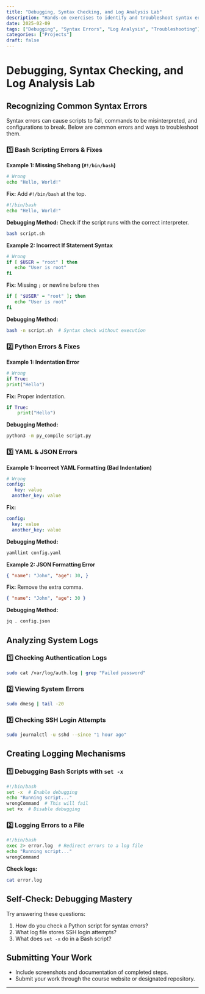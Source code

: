 ```yaml
---
title: "Debugging, Syntax Checking, and Log Analysis Lab"
description: "Hands-on exercises to identify and troubleshoot syntax errors using logs and debugging mechanisms."
date: 2025-02-09
tags: ["Debugging", "Syntax Errors", "Log Analysis", "Troubleshooting"]
categories: ["Projects"]
draft: false
---
```


# Debugging, Syntax Checking, and Log Analysis Lab

## Recognizing Common Syntax Errors
Syntax errors can cause scripts to fail, commands to be misinterpreted, and configurations to break. Below are common errors and ways to troubleshoot them.

### **1️⃣ Bash Scripting Errors & Fixes**
**Example 1: Missing Shebang (`#!/bin/bash`)**
```bash
# Wrong
echo "Hello, World!"
```
**Fix:** Add `#!/bin/bash` at the top.
```bash
#!/bin/bash
echo "Hello, World!"
```
**Debugging Method:** Check if the script runs with the correct interpreter.
```bash
bash script.sh
```

**Example 2: Incorrect If Statement Syntax**
```bash
# Wrong
if [ $USER = "root" ] then
   echo "User is root"
fi
```
**Fix:** Missing `;` or newline before `then`
```bash
if [ "$USER" = "root" ]; then
   echo "User is root"
fi
```
**Debugging Method:**
```bash
bash -n script.sh  # Syntax check without execution
```

### **2️⃣ Python Errors & Fixes**
**Example 1: Indentation Error**
```python
# Wrong
if True:
print("Hello")
```
**Fix:** Proper indentation.
```python
if True:
    print("Hello")
```
**Debugging Method:**
```bash
python3 -m py_compile script.py
```

### **3️⃣ YAML & JSON Errors**
**Example 1: Incorrect YAML Formatting (Bad Indentation)**
```yaml
# Wrong
config:
   key: value
  another_key: value
```
**Fix:**
```yaml
config:
  key: value
  another_key: value
```
**Debugging Method:**
```bash
yamllint config.yaml
```

**Example 2: JSON Formatting Error**
```json
{ "name": "John", "age": 30, }
```
**Fix:** Remove the extra comma.
```json
{ "name": "John", "age": 30 }
```
**Debugging Method:**
```bash
jq . config.json
```

## Analyzing System Logs
### **1️⃣ Checking Authentication Logs**
```bash
sudo cat /var/log/auth.log | grep "Failed password"
```
### **2️⃣ Viewing System Errors**
```bash
sudo dmesg | tail -20
```
### **3️⃣ Checking SSH Login Attempts**
```bash
sudo journalctl -u sshd --since "1 hour ago"
```

## Creating Logging Mechanisms
### **1️⃣ Debugging Bash Scripts with `set -x`**
```bash
#!/bin/bash
set -x  # Enable debugging
echo "Running script..."
wrongCommand  # This will fail
set +x  # Disable debugging
```

### **2️⃣ Logging Errors to a File**
```bash
#!/bin/bash
exec 2> error.log  # Redirect errors to a log file
echo "Running script..."
wrongCommand
```
**Check logs:**
```bash
cat error.log
```

## Self-Check: Debugging Mastery
Try answering these questions:
1. How do you check a Python script for syntax errors?
2. What log file stores SSH login attempts?
3. What does `set -x` do in a Bash script?

## Submitting Your Work
- Include screenshots and documentation of completed steps.
- Submit your work through the course website or designated repository.

---

